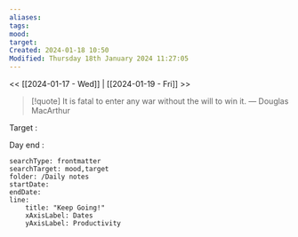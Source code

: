 ```yaml
---
aliases: 
tags: 
mood: 
target: 
Created: 2024-01-18 10:50
Modified: Thursday 18th January 2024 11:27:05
---
```


<< [[2024-01-17 - Wed]] | [[2024-01-19 - Fri]] >>

> [!quote] It is fatal to enter any war without the will to win it.
> — Douglas MacArthur


Target : 

Day end : 


```tracker
searchType: frontmatter 
searchTarget: mood,target
folder: /Daily notes 
startDate:
endDate:
line:
    title: "Keep Going!"
    xAxisLabel: Dates
    yAxisLabel: Productivity 
```